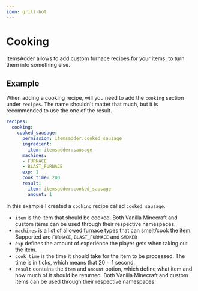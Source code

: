 ```yaml
---
icon: grill-hot
---
```


# Cooking

ItemsAdder allows to add custom furnace recipes for your items, to turn them into something else.

## Example

When adding a cooking recipe, will you need to add the `cooking` section under `recipes`. The name shouldn't matter that much, but it is recommended to use the one of the result.

```yaml
recipes:
  cooking:
    cooked_sausage:
      permission: itemsadder.cooked_sausage
      ingredient:
        item: itemsadder:sausage
      machines:
      - FURNACE
      - BLAST_FURNACE
      exp: 1
      cook_time: 200
      result:
        item: itemsadder:cooked_sausage
        amount: 1
```

In this example I created a `cooking` recipe called `cooked_sausage`.

* `item` is the item that should be cooked. Both Vanilla Minecraft and custom items can be used through their respective namespaces.
* `machines` is a list of allowed furnace types that can smelt/cook the item. Supported are `FURNACE`, `BLAST_FURNACE` and `SMOKER`
* `exp` defines the amount of experience the player gets when taking out the item.
* `cook_time` is the time it should take for the item to be processed. The time is in ticks, which means that 20 = 1 second.
* `result` contains the `item` and `amount` option, which define what item and how much of it should be returned. Both Vanilla Minecraft and custom items can be used through their respective namespaces.
